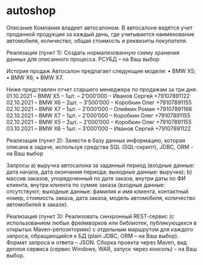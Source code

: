 # autoshop
Описание 
Компания владеет автосалоном. В автосалоне ведётся учет проданной продукции за каждый день, где учитывается наименование автомобиля, количество, общая стоимость и реквизиты покупателя.

Реализация (пункт 1):
Создать нормализованную схему хранения данных для описанного процесса. РСУБД – на Ваш выбор

История продаж
Автосалон предлагает следующие модели:
    • BMW X5;
    • BMW X6;
    • BMW X7.

Ниже представлен отчет старшего менеджера по продажам за три дня:
01.10.2021 – BMW X5 – 1шт. – 2’000’000 – Иванов Сергей +79107891122
02.10.2021 – BMW X6 – 2шт. – 3’500’000 – Коробкин Олег +79107891155
02.10.2021 – BMW X7 – 1шт. – 2’000’000 – Олейкин Роман +79107891166
02.10.2021 – BMW X7 – 1шт. – 2’000’000 – Коробкин Олег +79107891155
02.10.2021 – BMW X5 – 2шт. – 2’000’000 – Коробкин Олег +79107891155
03.10.2021 – BMW X6 – 1шт. – 3’000’000 – Иванов Сергей +79107891122

Реализация (пункт 2):
Занести в базу данных информацию, которая описана в задаче, используя средства SQL (SQL-скрипт), JDBC, ORM - на Ваш выбор

Запросы
    a) выручка автосалона за заданный период (входные данные: дата начала, дата окончания периода; выходные данные: выручка);
    b) массив заказов, упорядоченный по дате заказа, внутри даты по ФИ клиента, внутри клиента по сумме заказа (входные данные: отсутствуют; выходные данные: фамилия и имя клиента, контактный номер, стоимость заказа, дата заказа, модель автомобиля, количество автомобилей в заказе).

Реализация (пункт 3):
Реализовать синхронный REST-сервис (с использованием любых фреймворков или библиотек, публикующихся в открытых Maven-репозиториях) с отдельным маршрутом для каждого запроса, обращающийся к БД (plain JDBC, ORM – на Ваш выбор).
Формат запроса и ответа – JSON.
Сборка проекта через Maven, вид деплоя сервиса (сервис Windows, WAR, запуск через консоль) – на Ваш выбор.
